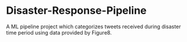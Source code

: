 # Disaster-Response-Pipeline
A ML pipeline project which categorizes tweets received during disaster time period using data provided by Figure8. 
